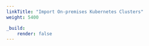 ```yaml
---
linkTitle: "Import On-premises Kubernetes Clusters"
weight: 5400

_build:
    render: false
---
```

